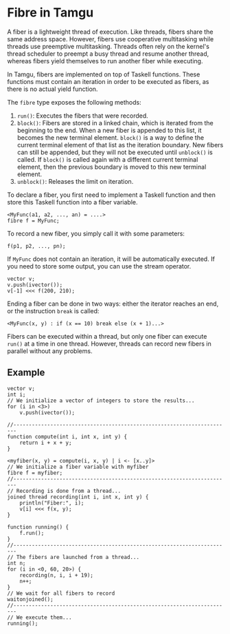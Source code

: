 # Fibre in Tamgu

A fiber is a lightweight thread of execution. Like threads, fibers share the same address space. However, fibers use cooperative multitasking while threads use preemptive multitasking. Threads often rely on the kernel's thread scheduler to preempt a busy thread and resume another thread, whereas fibers yield themselves to run another fiber while executing.

In Tamgu, fibers are implemented on top of Taskell functions. These functions must contain an iteration in order to be executed as fibers, as there is no actual yield function.

The `fibre` type exposes the following methods:

1. `run()`: Executes the fibers that were recorded.
2. `block()`: Fibers are stored in a linked chain, which is iterated from the beginning to the end. When a new fiber is appended to this list, it becomes the new terminal element. `block()` is a way to define the current terminal element of that list as the iteration boundary. New fibers can still be appended, but they will not be executed until `unblock()` is called. If `block()` is called again with a different current terminal element, then the previous boundary is moved to this new terminal element.
3. `unblock()`: Releases the limit on iteration.

To declare a fiber, you first need to implement a Taskell function and then store this Taskell function into a fiber variable.

```tamgu
<MyFunc(a1, a2, ..., an) = ....>
fibre f = MyFunc;
```

To record a new fiber, you simply call it with some parameters:

```tamgu
f(p1, p2, ..., pn);
```

If `MyFunc` does not contain an iteration, it will be automatically executed. If you need to store some output, you can use the stream operator.

```tamgu
vector v;
v.push(ivector());
v[-1] <<< f(200, 210);
```

Ending a fiber can be done in two ways: either the iterator reaches an end, or the instruction `break` is called:

```tamgu
<MyFunc(x, y) : if (x == 10) break else (x + 1)...>
```

Fibers can be executed within a thread, but only one fiber can execute `run()` at a time in one thread. However, threads can record new fibers in parallel without any problems.

## Example

```tamgu
vector v;
int i;
// We initialize a vector of integers to store the results...
for (i in <3>)
    v.push(ivector());
    
//-----------------------------------------------------------------------
function compute(int i, int x, int y) {
    return i + x + y;
}

<myfiber(x, y) = compute(i, x, y) | i <- [x..y]>
// We initialize a fiber variable with myfiber
fibre f = myfiber;
//-----------------------------------------------------------------------
// Recording is done from a thread...
joined thread recording(int i, int x, int y) {
    println("Fiber:", i);
    v[i] <<< f(x, y);
}

function running() {
    f.run();
}
//-----------------------------------------------------------------------
// The fibers are launched from a thread...
int n;
for (i in <0, 60, 20>) {
    recording(n, i, i + 19);
    n++;
}
// We wait for all fibers to record
waitonjoined();
//-----------------------------------------------------------------------
// We execute them...
running();
```